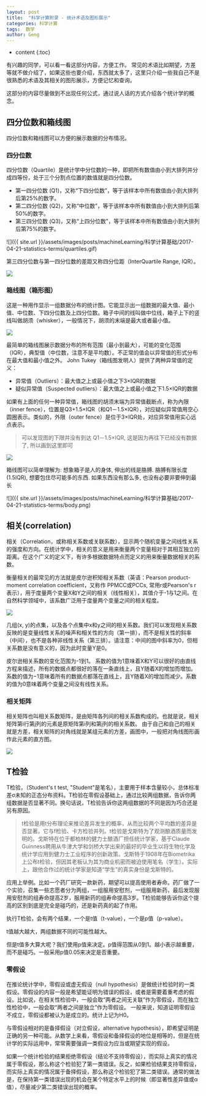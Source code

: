 ```yaml
---
layout: post
title:  "科学计算附录 - 统计术语及图形展示"
categories: 科学计算
tags:  数学
author: Geng
---
```


* content
{:toc}


有兴趣的同学，可以看一看这部分内容，方便工作。
常见的术语比如期望，方差等就不做介绍了，如果这些也要介绍，东西就太多了，这里只介绍一些我自己不是很熟悉的术语及其相关的图形展示，方便记忆和查询。

这部分的内容尽量做到不出现任何公式，通过说人话的方式介绍各个统计学的概念。






## 四分位数和箱线图

四分位数和箱线图可以方便的展示数据的分布情况。

### 四分位数
四分位数（Quartile）是统计学中分位数的一种，即把所有数值由小到大排列并分成四等份，处于三个分割点位置的数值就是四分位数。
* 第一四分位数 (Q1)，又称“下四分位数”，等于该样本中所有数值由小到大排列后第25%的数字。
* 第二四分位数 (Q2)，又称“中位数”，等于该样本中所有数值由小到大排列后第50%的数字。
* 第三四分位数 (Q3)，又称“上四分位数”，等于该样本中所有数值由小到大排列后第75%的数字。

![]({{ site.url }}/assets/images/posts/machineLearning/科学计算基础/2017-04-21-statistics-terms/quartiles.gif)

第三四分位数与第一四分位数的差距又称四分位距（InterQuartile Range, IQR）。

![](https://upload.wikimedia.org/wikipedia/commons/thumb/1/1a/Boxplot_vs_PDF.svg/330px-Boxplot_vs_PDF.svg.png)


### 箱线图（箱形图）
这是一种用作显示一组数据分布的统计图。它能显示出一组数据的最大值、最小值、中位数、下四分位数及上四分位数。箱子中间的线叫做中位线，箱子上下的竖线叫做胡须（whisker），一般情况下，胡须的末端是最大或者最小值。

![](http://www.physics.csbsju.edu/stats/simple.box.defs.gif)

最简单的箱线图展示数据分布的所有范围（最小到最大），可能的变化范围（IQR），典型值（中位数，注意不是平均数）。不正常的值会以异常值的形式分布在最大值和最小值之外。
John Tukey（箱线图发明人）提供了两种异常值的定义：

* 异常值（Outliers）：最大值之上或最小值之下3×IQR的数据
* 疑似异常值（Suspected outliers）：最大值之上或最小值之下1.5×IQR的数据

如果有上面的任何一种异常值，箱线图的胡须末端为异常值截断点，称为內限（inner fence），位置是Q3+1.5×IQR（和Q1－1.5×IQR），对应疑似异常值用空心圆圈表示。类似的，外限（outer fence）是位于3×IQR处，对应异常值用实心远点表示。

> 可以发现图的下限并没有到达 Q1－1.5×IQR, 这是因为再往下已经没有数据了, 所以画到这里即可

![](http://www.physics.csbsju.edu/stats/complex.box.defs.gif)

箱线图可以简单理解为: 想象箱子是人的身体, 伸出的线是胳膊. 胳膊有限长度(1.5IQR), 想要包住尽可能多的东西. 如果东西没有那么多, 也没有必要非要伸到最长

![]({{ site.url }}/assets/images/posts/machineLearning/科学计算基础/2017-04-21-statistics-terms/body.png)


## 相关(correlation)
相关（Correlation，或称相关系数或关联系数），显示两个随机变量之间线性关系的强度和方向。在统计学中，相关的意义是用来衡量两个变量相对于其相互独立的距离。在这个广义的定义下，有许多根据数据特点而定义的用来衡量数据相关的系数。

衡量相关的最常见的方法就是皮尔逊积矩相关系数（英语：Pearson product-moment correlation coefficient，又称作 PPMCC或PCCs, 常用r或Pearson's r表示），用于度量两个变量X和Y之间的相关（线性相关），其值介于-1与1之间。在自然科学领域中，该系数广泛用于度量两个变量之间的相关程度。

![](https://upload.wikimedia.org/wikipedia/commons/thumb/d/d4/Correlation_examples2.svg/759px-Correlation_examples2.svg.png)

几组(x, y)的点集，以及各个点集中x和y之间的相关系数。我们可以发现相关系数反映的是变量线性关系的噪声和相关性的方向（第一排），而不是相关性的斜率（中间），也不是各种非线性关系（第三排）。请注意：中间的图中斜率为0，但相关系数是没有意义的，因为此时变量Y是0。

皮尔逊相关系数的变化范围为-1到1。 系数的值为1意味着X和Y可以很好的由直线方程来描述，所有的数据点都很好的落在一条直线上，且Y随着X的增加而增加。系数的值为−1意味着所有的数据点都落在直线上，且Y随着X的增加而减少。系数的值为0意味着两个变量之间没有线性关系。

### 相关矩阵
相关矩阵也叫相关系数矩阵，是由矩阵各列间的相关系数构成的。也就是说，相关矩阵第i行第j列的元素是原矩阵第i列和第j列的相关系数。
由于自己和自己的相关就是方差，相关矩阵的对角线就是某组元素的方差，画图中，一般把对角线图形画作此元素的直方图。

![](https://cn.mathworks.com/help/examples/graphics/win64/CreateScatterPlotMatrixwithOneMatrixInputExample_01.png)

## T检验
T检验，（Student's t test, "Student"是笔名），主要用于样本含量较小，总体标准差σ未知的正态分布资料。T检验在零假设基础上，通过比较两组数据，告诉你两组数据是否显著不同。换句话说，T检验告诉你这两组数据的不同是因为巧合还是另有原因。

> t检验是用t分布理论来推论差异发生的概率，从而比较两个平均数的差异是否显著。它与f检验、卡方检验并列。t检验是戈斯特为了观测酿酒质量而发明的。戈斯特在位于都柏林的健力士酿酒厂担任统计学家，基于Claude Guinness聘用从牛津大学和剑桥大学出来的最好的毕业生以将生物化学及统计学应用到健力士工业程序的创新政策。戈斯特于1908年在Biometrika上公布t检验，但因其老板认为其为商业机密而被迫使用笔名（学生）。实际上，跟他合作过的统计学家是知道“学生”的真实身份是戈斯特的。

应用上举例。比如一个药厂研究一款新药，期望可以提高使用者寿命。药厂做了一个实验，召集一些志愿者分为两组，一组服用安慰剂，一组服用新药，最后发现服用安慰剂的组寿命提高2岁，服用新药的组寿命提高3岁。T检验能够告诉你这个提高的区别到底是完全是碰巧的，还是新药真的起了作用。

执行T检验，会有两个结果，一个是t值（t-value），一个是p值（p-value）。

t值越大越大，两组数据不同的可能性越大。

但是t值多大算大呢？我们使用p值来决定。p值得范围从0到1。越小表示越重要，而不是碰巧。一般采用p值0.05来决定是否重要。


### 零假设
在推论统计学中，零假设或虚无假设（null hypothesis）是做统计检验时的一类假设。零假设的内容一般是希望能证明为错误的假设，或者是需要着重考虑的假设。比如说，在相关性检验中，一般会取“两者之间无关联”作为零假设，而在独立性检验中，一般会取“两者之间是独立”作为零假设。
一般来说，知道证明零假设不成立，零假设都被认为是成立的。统计上记为H0。

与零假设相对的是备择假设（对立假设，alternative hypothesis），即希望证明是正确的另一种可能。从数学上来看，零假设和备择假设的地位是相等的，但是在统计学的实际运用中，常常需要强调一类假设为应当或期望实现的假设。

如果一个统计检验的结果拒绝零假设（结论不支持零假设），而实际上真实的情况属于零假设，那么称这个检验犯了第一类错误。反之，如果检验结果支持零假设，而实际上真实的情况属于备择假设，那么称这个检验犯了第二类错误。通常的做法是，在保持第一类错误出现的机会在某个特定水平上的时候（即显著性差异值或α值），尽量减少第二类错误出现的概率。
